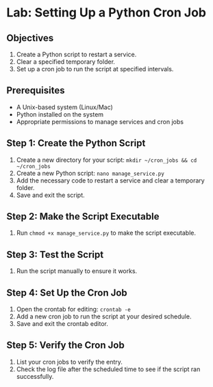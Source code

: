 # Lab: Setting Up a Python Cron Job

## Objectives
1. Create a Python script to restart a service.
2. Clear a specified temporary folder.
3. Set up a cron job to run the script at specified intervals.

## Prerequisites
- A Unix-based system (Linux/Mac)
- Python installed on the system
- Appropriate permissions to manage services and cron jobs

## Step 1: Create the Python Script
1. Create a new directory for your script: `mkdir ~/cron_jobs && cd ~/cron_jobs`
2. Create a new Python script: `nano manage_service.py`
3. Add the necessary code to restart a service and clear a temporary folder.
4. Save and exit the script.

## Step 2: Make the Script Executable
1. Run `chmod +x manage_service.py` to make the script executable.

## Step 3: Test the Script
1. Run the script manually to ensure it works.

## Step 4: Set Up the Cron Job
1. Open the crontab for editing: `crontab -e`
2. Add a new cron job to run the script at your desired schedule.
3. Save and exit the crontab editor.

## Step 5: Verify the Cron Job
1. List your cron jobs to verify the entry.
2. Check the log file after the scheduled time to see if the script ran successfully.
